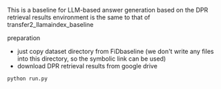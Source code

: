 This is a baseline for LLM-based answer generation based on the DPR retrieval results
environment is the same to that of transfer2_llamaindex_baseline

preparation
- just copy dataset directory from FiDbaseline (we don't write any files into this directory, so the symbolic link can be used)
- download DPR retrieval results from google drive

``python run.py``
